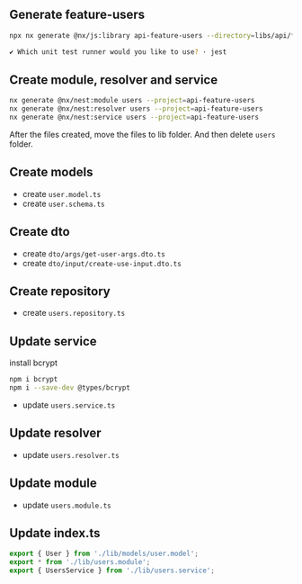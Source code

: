 ## Generate feature-users

```bash
npx nx generate @nx/js:library api-feature-users --directory=libs/api/feature-users --importPath=@libs/api/feature-users --tags=scope:api --bundler=swc

✔ Which unit test runner would you like to use? · jest
```

## Create module, resolver and service

```bash
nx generate @nx/nest:module users --project=api-feature-users
nx generate @nx/nest:resolver users --project=api-feature-users
nx generate @nx/nest:service users --project=api-feature-users
```

After the files created, move the files to lib folder.
And then delete `users` folder.

## Create models

- create `user.model.ts`
- create `user.schema.ts`

## Create dto

- create `dto/args/get-user-args.dto.ts`
- create `dto/input/create-use-input.dto.ts`

## Create repository

- create `users.repository.ts`

## Update service

install bcrypt

```bash
npm i bcrypt
npm i --save-dev @types/bcrypt
```

- update `users.service.ts`

## Update resolver

- update `users.resolver.ts`

## Update module

- update `users.module.ts`

## Update index.ts

```ts
export { User } from './lib/models/user.model';
export * from './lib/users.module';
export { UsersService } from './lib/users.service';
```